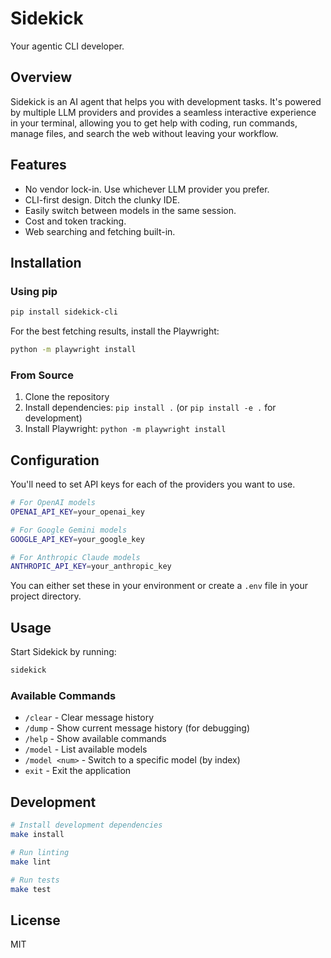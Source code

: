 # Sidekick

Your agentic CLI developer.

## Overview

Sidekick is an AI agent that helps you with development tasks. It's powered by multiple LLM providers 
and provides a seamless interactive experience in your terminal, allowing you to get help with coding, 
run commands, manage files, and search the web without leaving your workflow.

## Features

- No vendor lock-in. Use whichever LLM provider you prefer.
- CLI-first design. Ditch the clunky IDE.
- Easily switch between models in the same session.
- Cost and token tracking.
- Web searching and fetching built-in.

## Installation

### Using pip

```bash
pip install sidekick-cli
```

For the best fetching results, install the Playwright:

```bash
python -m playwright install
```

### From Source

1. Clone the repository
2. Install dependencies: `pip install .` (or `pip install -e .` for development)
3. Install Playwright: `python -m playwright install`

## Configuration

You'll need to set API keys for each of the providers you want to use.

```bash
# For OpenAI models
OPENAI_API_KEY=your_openai_key

# For Google Gemini models
GOOGLE_API_KEY=your_google_key

# For Anthropic Claude models
ANTHROPIC_API_KEY=your_anthropic_key
```

You can either set these in your environment or create a `.env` file in your project directory.

## Usage

Start Sidekick by running:

```bash
sidekick
```

### Available Commands

- `/clear` - Clear message history
- `/dump` - Show current message history (for debugging)
- `/help` - Show available commands
- `/model` - List available models
- `/model <num>` - Switch to a specific model (by index)
- `exit` - Exit the application

## Development

```bash
# Install development dependencies
make install

# Run linting
make lint

# Run tests
make test
```

## License

MIT

